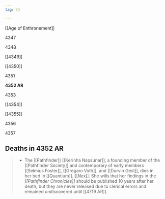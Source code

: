 ```yaml
---
tag: 🕛

---
```

[[Age of Enthronement]]


4347

4348

[[4349]]

[[4350]]

4351

**4352 AR**

4353

[[4354]]

[[4355]]

4356

4357



## Deaths in 4352 AR

>  - The [[Pathfinder]] [[Kerinha Napsunar]], a founding member of the [[Pathfinder Society]] and contemporary of early members [[Selmius Foster]], [[Gregaro Voth]], and [[Durvin Gest]], dies in her bed in [[Quantium]], [[Nex]]. She wills that her findings in the *[[Pathfinder Chronicles]]* should be published 10 years after her death, but they are never released due to clerical errors and remained undiscovered until [[4719 AR]].






